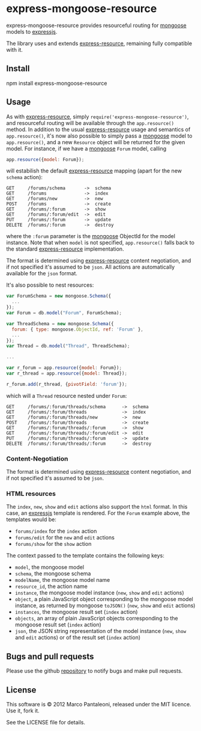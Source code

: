 # express-mongoose-resource

express-mongoose-resource provides resourceful routing for [mongoose][] models to [expressjs][].

The library uses and extends [express-resource][], remaining fully compatible with it.

## Install

npm install express-mongoose-resource

## Usage

As with [express-resource][], simply `require('express-mongoose-resource')`, and resourceful routing will be available through the `app.resource()` method.
In addition to the usual [express-resource][] usage and semantics of `app.resource()`, it's now also possible to simply pass a [mongoose][] model to `app.resource()`, and
a new `Resource` object will be returned for the given model.
For instance, if we have a [mongoose][] `Forum` model, calling

```javascript
app.resource({model: Forum});
```

will estabilish the default [express-resource][] mapping (apart for the new `schema` action):

    GET     /forums/schema       ->  schema
    GET     /forums              ->  index
    GET     /forums/new          ->  new
    POST    /forums              ->  create
    GET     /forums/:forum       ->  show
    GET     /forums/:forum/edit  ->  edit
    PUT     /forums/:forum       ->  update
    DELETE  /forums/:forum       ->  destroy

where the `:forum` parameter is the [mongoose][] ObjectId for the model instance.
Note that when `model` is not specified, `app.resource()` falls back to the standard [express-resource][] implementation.

The format is determined using [express-resource][] content negotiation, and if not specified it's assumed to be `json`.
All actions are automatically available for the `json` format.

It's also possible to nest resources:

```javascript
var ForumSchema = new mongoose.Schema({
  ...
});
var Forum = db.model("Forum", ForumSchema);

var ThreadSchema = new mongoose.Schema({
  forum: { type: mongoose.ObjectId, ref: 'Forum' },
  ...
});
var Thread = db.model("Thread", ThreadSchema);

...

var r_forum = app.resource({model: Forum});
var r_thread = app.resource({model: Thread});

r_forum.add(r_thread, {pivotField: 'forum'});
```

which will a `Thread` resource nested under `Forum`:

    GET     /forums/:forum/threads/schema      ->  schema
    GET     /forums/:forum/threads             ->  index
    GET     /forums/:forum/threads/new         ->  new
    POST    /forums/:forum/threads             ->  create
    GET     /forums/:forum/threads/:forum      ->  show
    GET     /forums/:forum/threads/:forum/edit ->  edit
    PUT     /forums/:forum/threads/:forum      ->  update
    DELETE  /forums/:forum/threads/:forum      ->  destroy

### Content-Negotiation

The format is determined using [express-resource][] content negotiation, and if not specified it's assumed to be `json`.

### HTML resources

The `index`, `new`, `show` and `edit` actions also support the `html` format. In this case, an [expressjs][] template is rendered.
For the `Forum` example above, the templates would be:

- `forums/index` for the `index` action
- `forums/edit` for the `new` and `edit` actions
- `forums/show` for the `show` action

The context passed to the template contains the following keys:

- `model`, the mongoose model
- `schema`, the mongoose schema
- `modelName`, the mongoose model name
- `resource_id`, the action name
- `instance`, the mongoose model instance (`new`, `show` and `edit` actions)
- `object`, a plain JavaScript object corresponding to the mongoose model instance, as returned by mongoose `toJSON()` (`new`, `show` and `edit` actions)
- `instances`, the mongoose result set (`index` action)
- `objects`, an array of plain JavaScript objects corresponding to the mongoose result set (`index` action)
- `json`, the JSON string representation of the model instance (`new`, `show` and `edit` actions) or of the result set  (`index` action)

## Bugs and pull requests

Please use the github [repository][] to notify bugs and make pull requests.

## License

This software is © 2012 Marco Pantaleoni, released under the MIT licence. Use it, fork it.

See the LICENSE file for details.

[mongoose]: http://mongoosejs.com
[express-resource]: http://github.com/visionmedia/express-resource
[CoffeeScript]: http://jashkenas.github.com/coffee-script/
[nodejs]: http://nodejs.org/
[expressjs]: http://expressjs.com
[Mocha]: http://visionmedia.github.com/mocha/
[Jade]: http://jade-lang.com
[repository]: http://github.com/panta/express-mongoose-resource
